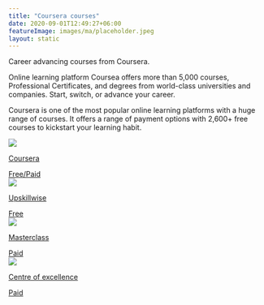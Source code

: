 ```yaml
---
title: "Coursera courses"
date: 2020-09-01T12:49:27+06:00
featureImage: images/ma/placeholder.jpeg
layout: static
---
```


Career advancing courses from Coursera.

Online learning platform Coursea offers more than 5,000 courses, Professional Certificates, and degrees from world-class universities and companies. Start, switch, or advance your career.

Coursera is one of the most popular online learning platforms with a huge range of courses. It offers a range of payment options with 2,600+ free courses to kickstart your learning habit.

<a class="ma-link" href="https://www.coursera.org/"><div class="ma-card"><div class="ma-icon"><img src ="/images/icon-check.png"/></div><div class="ma-name"><p>Coursera</p></div><div class="ma-paid-text"><span>Free/Paid</span></div></div></a><a class="ma-link" href="https://upskillwise.com/online-learning-platforms/"><div class="ma-card"><div class="ma-icon"><img src ="/images/icon-check.png"/></div><div class="ma-name"><p>Upskillwise</p></div><div class="ma-paid-text"><span>Free</span></div></div></a><a class="ma-link" href="https://www.masterclass.com/"><div class="ma-card"><div class="ma-icon"><img src ="/images/icon-pound.png"/></div><div class="ma-name"><p>Masterclass</p></div><div class="ma-paid-text"><span>Paid</span></div></div></a><a class="ma-link" href="https://www.centreofexcellence.com/"><div class="ma-card"><div class="ma-icon"><img src ="/images/icon-pound.png"/></div><div class="ma-name"><p>Centre of excellence</p></div><div class="ma-paid-text"><span>Paid</span></div></div></a>  

<br/><br/>






